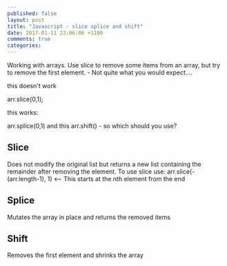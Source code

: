 ```yaml
---
published: false
layout: post
title: "Javascript - slice splice and shift"
date: 2017-01-11 22:06:06 +1100
comments: true
categories: 
---
```


Working with arrays. Use slice to remove some items from an array, but try to remove the first element. - Not quite what you would expect....

this doesn't work

arr.slice(0,1);

this works:

arr.splice(0,1) and this arr.shift() - so which should you use?

## Slice
Does not modify the original list but returns a new list containing the remainder after removing the element.
To use slice use: arr.slice(- (arr.length-1), 1) <-- This starts at the nth element from the end

## Splice
Mutates the array in place and returns the removed items


## Shift
Removes the first element and shrinks the array

